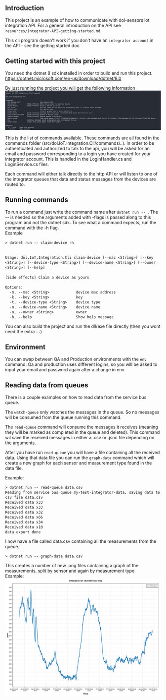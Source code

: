 ## Introduction

This project is an example of how to communicate with dol-sensors iot integration API.
For a general introduction on the API see `resources/Integrator-API-getting-started.md`.

This cli program doesn't work if you don't have an `integrator account` in the API - see the getting started doc. 

## Getting started with this project

You need the dotnet 8 sdk installed in order to build and run this project. https://dotnet.microsoft.com/en-us/download/dotnet/8.0

By just running the project you will get the following information
![overview](./resources/overview.png)

This is the list of commands available. 
These commands are all found in the commands folder (src/dol.IoT.Integration.Cli/commands/..).
In order to be authenticated and authorized to talk to the api, you will be asked for an email and password corresponding to a login you have created for your integrator account.
This is handled in the LoginHandler.cs and LoginService.cs files. 

Each command will either talk directly to the http API or will listen to one of the integrator queues that data and status messages from the devices are routed to. 

## Running commands

To run a command just write the command name after `dotnet run -- `.
The -- is needed so the arguments added with -flags is passed along to this program and not the dotnet sdk.
To see what a command expects, run the command with the -h flag.  
Example 

```
> dotnet run -- claim-device -h


Usage: dol.IoT.Integration.Cli claim-device [--mac <String>] [--key <String>] [--device-type <String>] [--device-name <String>] [--owner <String>] [--help]

[Side effects] Claim a device as yours

Options:
  -m, --mac <String>            device mac address
  -k, --key <String>            key
  -t, --device-type <String>    device type
  -n, --device-name <String>    device name
  -o, --owner <String>          owner
  -h, --help                    Show help message
```

You can also build the project and run the dll/exe file directly (then you wont need the extra `--`)


## Environment 
You can swap between QA and Production environments with the `env` command. Qa and production uses different logins, so you will be asked to input your email and password again after a change in env.

## Reading data from queues

There is a couple examples on how to read data from the service bus queue. 

The `watch-queue` only watches the messages in the queue. So no messages will be consumed from the queue running this command. 

The `read-queue` command will consume the messages it receives (meaning they will be marked as completed in the queue and deleted). This command wil save the received messages in either a .csv or .json file depending on the arguments.

After you have run `read-queue` you will have a file containing all the received data. Using that data file you can run the `graph-data` command which will create a new graph for each sensor and measurement type found in the data file.

Example: 

```
> dotnet run -- read-queue data.csv
Reading from service bus queue my-test-integrator-data, saving data to csv file data.csv
Received data x33
Received data x33
Received data x32
Received data x66
Received data x34
Received data x10
data export done
```
I now have a file called data.csv containing all the measurements from the queue.

```
> dotnet run -- graph-data data.csv

```
This creates a number of new .png files containing a graph of the measurements, split by sensor and again by measurement type.  
Example:  
![graphexample](./resources/000ecd02c131-idol139Tester-CO2.png)
